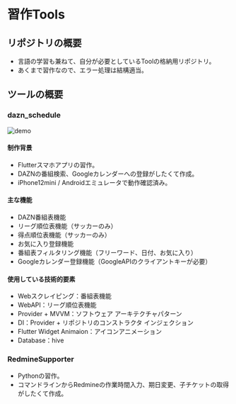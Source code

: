 # 習作Tools

## リポジトリの概要

* 言語の学習も兼ねて、自分が必要としているToolの格納用リポジトリ。
* あくまで習作なので、エラー処理は結構適当。

## ツールの概要

### dazn_schedule

![demo](https://user-images.githubusercontent.com/77208334/106363629-fa300180-636c-11eb-929b-006f6bb0033a.gif)

#### 制作背景
* Flutterスマホアプリの習作。
* DAZNの番組検索、Googleカレンダーへの登録がしたくて作成。
* iPhone12mini / Androidエミュレータで動作確認済み。

#### 主な機能
* DAZN番組表機能
* リーグ順位表機能（サッカーのみ）
* 得点順位表機能（サッカーのみ）
* お気に入り登録機能
* 番組表フィルタリング機能（フリーワード、日付、お気に入り）
* Googleカレンダー登録機能（GoogleAPIのクライアントキーが必要）

#### 使用している技術的要素
* Webスクレイピング：番組表機能
* WebAPI：リーグ順位表機能
* Provider + MVVM：ソフトウェア アーキテクチャパターン
* DI：Provider + リポジトリのコンストラクタ インジェクション
* Flutter Widget Animaion：アイコンアニメーション
* Database：hive

### RedmineSupporter

* Pythonの習作。
* コマンドラインからRedmineの作業時間入力、期日変更、子チケットの取得がしたくて作成。
